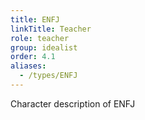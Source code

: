 ```yaml
---
title: ENFJ
linkTitle: Teacher
role: teacher
group: idealist
order: 4.1
aliases:
  - /types/ENFJ
---
```

Character description of ENFJ